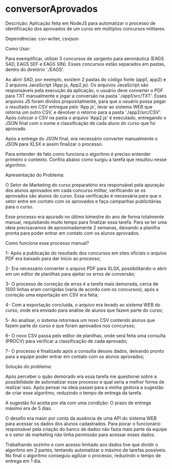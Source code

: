 # conversorAprovados
Descrição: Aplicação feita em NodeJS para automatizar o processo de identificação dos aprovados de um curso em múltiplos concursos militares.

Dependências: csv-writer, csvjson

Como Usar:

Para exemplificar, utilizei 3 concursos de sargento para aeronáutica (EAGS SAD, EAGS SEF e EAGS SIN). Esses concursos estão separados em pastas, dentro do diretório './EAGS'.

Ao abrir SAD, por exemplo, existem 2 pastas do código fonte (app1, app2) e 2 arquivos JavaScript (App.js, App2.js). Os arquivos JavaScript são responsáveis pela execução da aplicação, o usuário deve converter o PDF para TXT manualmente e jogar a conversão na pasta './app1/src/TXT'. Esses arquivos JS foram dividos propositalmente, para que o usuário possa pegar o resultado em CSV entregue pelo 'App.js', levar ao sistema WEB que retorna um outro CSV, e devolver o retorno para a pasta './app2/src/CSV'. Após colocar o CSV na pasta o arquivo 'App2.js' é executado, entregando o JSON final com o nome e classificação de cada aluno do curso que foi aprovado.

Após a entrega do JSON final, era necessário converter manualmente o JSON para XLSX e assim finalizar o processo.

Para entender de fato como funciona o algoritmo é preciso entender primeiro o contexto. Confira abaixo como surgiu a tarefa que resultou nesse algoritmo.

Apresentação do Problema:

O Setor de Marketing do curso preparatório era responsável pela apuração dos alunos aprovados em cada concurso militar, verificando se os aprovados são alunos do curso. Essa verificação é necessária para que o setor entre em contato com os aprovados e faça campanhas publicitárias para o curso.

Esse processo era apurado no último bimestre do ano de forma totalmente manual, requisitando muito tempo para finalizar essa tarefa. Para se ter uma ideia precisavamos de aproximadamente 2 semanas, deixando a planilha pronta para poder entrar em contato com os alunos aprovados.

Como funciona esse processo manual?

1- Após a publicação do resultado dos concursos em sites oficiais o arquivo PDF era baixado para dar início ao processo;

2- Era necessário converter o arquivo PDF para XLSX, possibilitando-o abrir em um editor de planilhas para ajeitar os erros de conversão;

3- O processo de correção de erros é a tarefa mais demorada, cerca de 1500 linhas eram corrigidas (varia de acordo com os concursos), após a correção uma exportação em CSV era feita;

4- Com a exportação concluída, o arquivo era levado ao sistema WEB do curso, onde era enviado para análise de alunos que fazem parte do curso;

5- Ao analisar, o sistema retornava um novo CSV contendo alunos que fazem parte do curso e que foram aprovados nos concursos;

6- O novo CSV passa pelo editor de planilhas, onde será feita uma consulta (PROCV) para verificar a classificação de cada aprovado;

7- O processo é finalizado após a consulta desses dados, deixando pronto para a equipe poder entrar em contato com os alunos aprovados;

Solução do problema:

Após perceber o quão demorado era essa tarefa me questionei sobre a possibilidade de automatizar esse processo e qual seria a melhor forma de realizar isso. Após pensar na ideia passei para a minha gestora a sugestão de criar esse algoritmo, reduzindo o tempo de entrega da tarefa.

A sugestão foi aceita por ela com uma condição: O prazo de entrega máximo era de 5 dias.

O desafio era maior por conta da ausência de uma API do sistema WEB para acessar os dados dos alunos cadastrados. Para piorar o funcionário responsável pela criação do banco de dados não fazia mais parte da equipe e o setor de marketing não tinha permissão para acessar esses dados.

Trabalhando sozinho e com acesso limitado aos dados tive que dividir o algoritmo em 2 partes, tentando automatizar o máximo de tarefas possíveis. No final o algoritmo conseguiu agilizar o processo, reduzindo o tempo de entrega em 1 dia.

